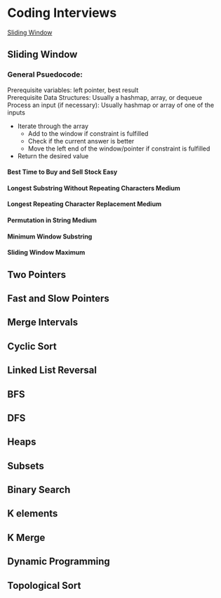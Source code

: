 # Coding Interviews
[Sliding Window](https://github.com/AlexOei/CodingInterviews/blob/main/README.md#sliding-window)


## Sliding Window
### General Psuedocode:
Prerequisite variables: left pointer, best result  
Prerequisite Data Structures: Usually a hashmap, array, or dequeue  
Process an input (if necessary): Usually hashmap or array of one of the inputs  
- Iterate through the array  
  - Add to the window if constraint is fulfilled  
  - Check if the current answer is better  
  - Move the left end of the window/pointer if constraint is fulfilled
- Return the desired value  
  
  








#### Best Time to Buy and Sell Stock Easy

#### Longest Substring Without Repeating Characters Medium

#### Longest Repeating Character Replacement Medium

#### Permutation in String Medium

#### Minimum Window Substring

#### Sliding Window Maximum

## Two Pointers

## Fast and Slow Pointers

## Merge Intervals

## Cyclic Sort

## Linked List Reversal

## BFS

## DFS

## Heaps

## Subsets

## Binary Search

## K elements

## K Merge

## Dynamic Programming

## Topological Sort


